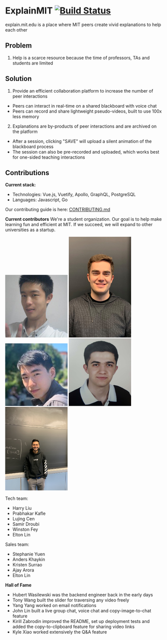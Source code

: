 # ExplainMIT [![Build Status](https://travis-ci.com/LingDingDong/feynman-mvp.svg?branch=master)](https://travis-ci.com/LingDingDong/feynman-mvp)

explain.mit.edu is a place where MIT peers create vivid explanations to help each other 

## Problem
1. Help is a scarce resource because the time of professors, TAs and students are limited

## Solution
1. Provide an efficient collaboration platform to increase the number of peer interactions
- Peers can interact in real-time on a shared blackboard with voice chat
- Peers can record and share lightweight pseudo-videos, built to use 100x less memory

2. Explanations are by-products of peer interactions and are archived on the platform
- After a session, clicking "SAVE" will upload a silent animation of the blackboard process 
- The session can also be pre-recorded and uploaded, which works best for one-sided teaching interactions

## Contributions
**Current stack:**
- Technologies: Vue.js, Vuetify, Apollo, GraphQL, PostgreSQL
- Languages: Javascript, Go

Our contributing guide is here: [CONTRIBUTING.md](documentation/CONTRIBUTING.md)

**Current contributors**
We're a student organization. Our goal is to help make learning fun and efficient at MIT. If we succeed, we will expand to other universities as a startup. 
<p float="left">
  <img src="documentation/Harry.jpg" alt="member photo" width="200"/>
  <img src="documentation/Winston.jpg" alt="member photo" width="200"/>
  <img src="documentation/Lujing.jpg" alt="member photo" width="200"/>
  <img src="documentation/Samir.png" alt="member photo" width="200"/>
  <img src="documentation/Prabhakar.jpg" alt="member photo" width="200"/>
</p>

Tech team: 
- Harry Liu 
- Prabhakar Kafle
- Lujing Cen
- Samir Droubi
- Winston Fey
- Elton Lin

Sales team: 
- Stephanie Yuen 
- Anders Khaykin
- Kristen Surrao
- Ajay Arora
- Elton Lin 

**Hall of Fame**
- Hubert Wasilewski was the backend engineer back in the early days 
- Tony Wang built the slider for traversing any video freely 
- Yang Yang worked on email notifications
- John Lin built a live group chat, voice chat and copy-image-to-chat feature
- Kirill Zabrodin improved the README, set up deployment tests and added the copy-to-clipboard feature for sharing video links
- Kyle Xiao worked extensively the Q&A feature
